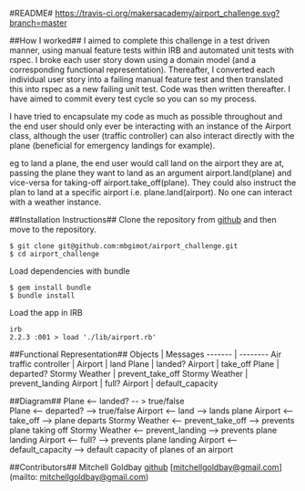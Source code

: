 #README#
https://travis-ci.org/makersacademy/airport_challenge.svg?branch=master

##How I worked##
I aimed to complete this challenge in a test driven manner, using manual feature tests within IRB and automated unit tests with rspec. I broke each user story down using a domain model (and a corresponding functional representation). Thereafter, I converted each individual user story into a failing manual feature test and then translated this into rspec as a new failing unit test. Code was then written thereafter. I have aimed to commit every test cycle so you can so my process.

I have tried to encapsulate my code as much as possible throughout and the end user should only ever be interacting with an instance of the Airport class, although the user (traffic controller) can also interact directly with the plane (beneficial for emergency landings for example).

eg to land a plane, the end user would call land on the airport they are at, passing the plane they want to land as an argument airport.land(plane) and vice-versa for taking-off airport.take_off(plane). They could also instruct the plan to land at a specific airport i.e. plane.land(airport). No one can interact with a weather instance.

##Installation Instructions##
Clone the repository from [github](https://github.com/mbgimot/airport_challenge) and then move to the repository.

```
$ git clone git@github.com:mbgimot/airport_challenge.git
$ cd airport_challenge
```

Load dependencies with bundle
```
$ gem install bundle
$ bundle install
```

Load the app in IRB
```
irb
2.2.3 :001 > load './lib/airport.rb'
```

##Functional Representation##
Objects | Messages
------- | --------
Air traffic controller |
Airport | land
Plane | landed?
Airport | take_off
Plane | departed?
Stormy Weather | prevent_take_off
Stormy Weather | prevent_landing
Airport | full?
Airport | default_capacity


##Diagram##
Plane <-- landed? -- > true/false  
Plane <-- departed? --> true/false
Airport <-- land --> lands plane
Airport <-- take_off --> plane departs
Stormy Weather <-- prevent_take_off --> prevents plane taking off
Stormy Weather <-- prevent_landing --> prevents plane landing
Airport <-- full? --> prevents plane landing
Airport <-- default_capacity --> default capacity of planes of an airport

##Contributors##
Mitchell Goldbay [github](https://github.com/mbgimot/) [mitchellgoldbay@gmail.com](mailto: mitchellgoldbay@gmail.com)
